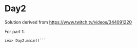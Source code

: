# Day2

Solution derived from https://www.twitch.tv/videos/344091220

For part 1:
```$ iex -S mix
iex> Day2.main()```



